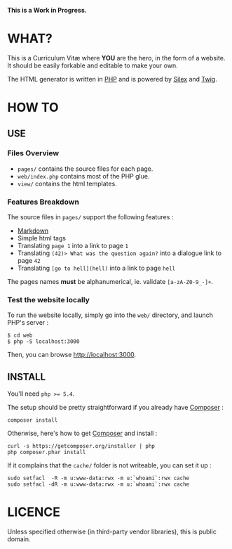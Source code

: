 
**This is a Work in Progress.**


# WHAT?

This is a Curriculum Vitæ where **YOU** are the hero, in the form of a website.
It should be easily forkable and editable to make your own.

The HTML generator is written in [PHP] and is powered by [Silex] and [Twig].


# HOW TO


## USE

### Files Overview

- `pages/` contains the source files for each page.
- `web/index.php` contains most of the PHP glue.
- `view/` contains the html templates.

### Features Breakdown

The source files in `pages/` support the following features :

- [Markdown]
- Simple html tags
- Translating `page 1` into a link to page `1`
- Translating `(42)> What was the question again?` into a dialogue link to page `42`
- Translating `[go to hell](hell)` into a link to page `hell`

The pages names **must** be alphanumerical, ie. validate `[a-zA-Z0-9_-]+`.

### Test the website locally

To run the website locally, simply go into the `web/` directory, and launch PHP's server :

```
$ cd web
$ php -S localhost:3000
```

Then, you can browse [http://localhost:3000](http://localhost:3000).


## INSTALL

You'll need `php >= 5.4`.

The setup should be pretty straightforward if you already have [Composer] :

    composer install

Otherwise, here's how to get [Composer] and install :

    curl -s https://getcomposer.org/installer | php
    php composer.phar install

If it complains that the `cache/` folder is not writeable, you can set it up :

    sudo setfacl  -R -m u:www-data:rwx -m u:`whoami`:rwx cache
    sudo setfacl -dR -m u:www-data:rwx -m u:`whoami`:rwx cache

# LICENCE

Unless specified otherwise (in third-party vendor libraries), this is public domain.


[PHP]: https://www.php.net
[Silex]: http://silex.sensiolabs.org
[Twig]: http://twig.sensiolabs.org
[Markdown]: https://wikipedia.org/wiki/Markdown
[Composer]: https://getcomposer.org